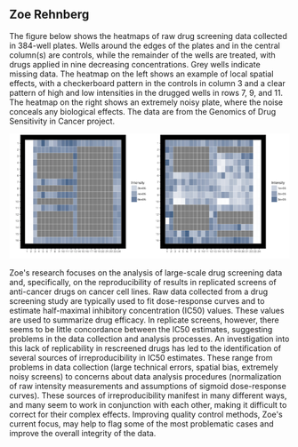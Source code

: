 ## Zoe Rehnberg

The figure below shows the heatmaps of raw drug screening data collected in 384-well plates. Wells around the edges of the
plates and in the central column(s) are controls, while the remainder of the wells are treated, with drugs applied in nine
decreasing concentrations. Grey wells indicate missing data. The heatmap on the left shows an example of local spatial
effects, with a checkerboard pattern in the controls in column 3 and a clear pattern of high and low intensities in the
drugged wells in rows 7, 9, and 11. The heatmap on the right shows an extremely noisy plate, where the noise conceals any
biological effects. The data are from the Genomics of Drug Sensitivity in Cancer project.

![Heatmaps of raw drug screening data](rehnberg.png)

Zoe's research focuses on the analysis of large-scale drug screening data and, specifically, on the reproducibility of results
in replicated screens of anti-cancer drugs on cancer cell lines. Raw data collected from a drug screening study are typically
used to fit dose-response curves and to estimate half-maximal inhibitory concentration (IC50) values. These values are used to
summarize drug efficacy. In replicate screens, however, there seems to be little concordance between the IC50 estimates,
suggesting problems in the data collection and analysis processes. An investigation into this lack of replicability in
rescreened drugs has led to the identification of several sources of irreproducibility in IC50 estimates. These range from
problems in data collection (large technical errors, spatial bias, extremely noisy screens) to concerns about data analysis
procedures (normalization of raw intensity measurements and assumptions of sigmoid dose-response curves). These sources of
irreproducibility manifest in many different ways, and many seem to work in conjunction with each other, making it difficult
to correct for their complex effects. Improving quality control methods, Zoe's current focus, may help to flag some of the
most problematic cases and improve the overall integrity of the data.
